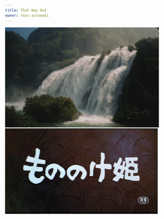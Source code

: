 ```yaml
---
title: That Way Out
owner: ross-zurowski
---
```


![A waterfall in Venezuela](waterfall.jpg)
![A slide from Princess Mononoke](mononoke.jpg)